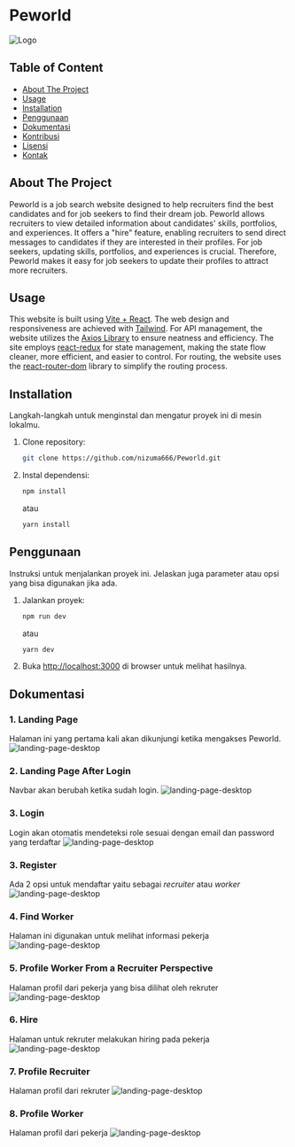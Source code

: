 # Peworld
![Logo](src/assets/icons/logo-png.png)

## Table of Content

- [About The Project](#about-the-project)
- [Usage](#usage)
- [Installation](#installation)
- [Penggunaan](#penggunaan)
- [Dokumentasi](#dokumentasi)
- [Kontribusi](#kontribusi)
- [Lisensi](#lisensi)
- [Kontak](#kontak)

## About The Project
Peworld is a job search website designed to help recruiters find the best candidates and for job seekers to find their dream job. Peworld allows recruiters to view detailed information about candidates' skills, portfolios, and experiences. It offers a "hire" feature, enabling recruiters to send direct messages to candidates if they are interested in their profiles. For job seekers, updating skills, portfolios, and experiences is crucial. Therefore, Peworld makes it easy for job seekers to update their profiles to attract more recruiters.

## Usage
This website is built using [Vite + React](https://vitejs.dev/). The web design and responsiveness are achieved with [Tailwind](https://tailwindcss.com/). For API management, the website utilizes the [Axios Library](https://axios-http.com/) to ensure neatness and efficiency. The site employs [react-redux](https://react-redux.js.org/) for state management, making the state flow cleaner, more efficient, and easier to control. For routing, the website uses the [react-router-dom](https://reactrouter.com/en/main) library to simplify the routing process.

## Installation

Langkah-langkah untuk menginstal dan mengatur proyek ini di mesin lokalmu.

1. Clone repository:
    ```bash
    git clone https://github.com/nizuma666/Peworld.git
    ```
2. Instal dependensi:
    ```bash
    npm install
    ```
    atau
    ```bash
    yarn install
    ```

## Penggunaan

Instruksi untuk menjalankan proyek ini. Jelaskan juga parameter atau opsi yang bisa digunakan jika ada.

1. Jalankan proyek:
    ```bash
    npm run dev
    ```
    atau
    ```bash
    yarn dev
    ```
2. Buka [http://localhost:3000](http://localhost:3000) di browser untuk melihat hasilnya.

## Dokumentasi
### 1. Landing Page
Halaman ini yang pertama kali akan dikunjungi ketika mengakses Peworld.
![landing-page-desktop](/public/doc-peworld/landing-page-before-login.png)
### 2. Landing Page After Login
Navbar akan berubah ketika sudah login.
![landing-page-desktop](public/doc-peworld/landing-page-after-login.png)
### 3. Login
Login akan otomatis mendeteksi role sesuai dengan email dan password yang terdaftar
![landing-page-desktop](public/doc-peworld/login.png)
### 3. Register
Ada 2 opsi untuk mendaftar yaitu sebagai *recruiter* atau *worker*
![landing-page-desktop](public/doc-peworld/register-worker.png)
### 4. Find Worker
Halaman ini digunakan untuk melihat informasi pekerja
![landing-page-desktop](public/doc-peworld/find-worker-after-login.png)
### 5. Profile Worker From a Recruiter Perspective
Halaman profil dari pekerja yang bisa dilihat oleh rekruter
![landing-page-desktop](public/doc-peworld/worker-profile-in-recuiter-accesss.png)
### 6. Hire
Halaman untuk rekruter melakukan hiring pada pekerja 
![landing-page-desktop](public/doc-peworld/send-hire.png)
### 7. Profile Recruiter
Halaman profil dari rekruter
![landing-page-desktop](public/doc-peworld/profile-recruiter.png)
### 8. Profile Worker
Halaman profil dari pekerja
![landing-page-desktop](public/doc-peworld/profile-recruiter.png)

